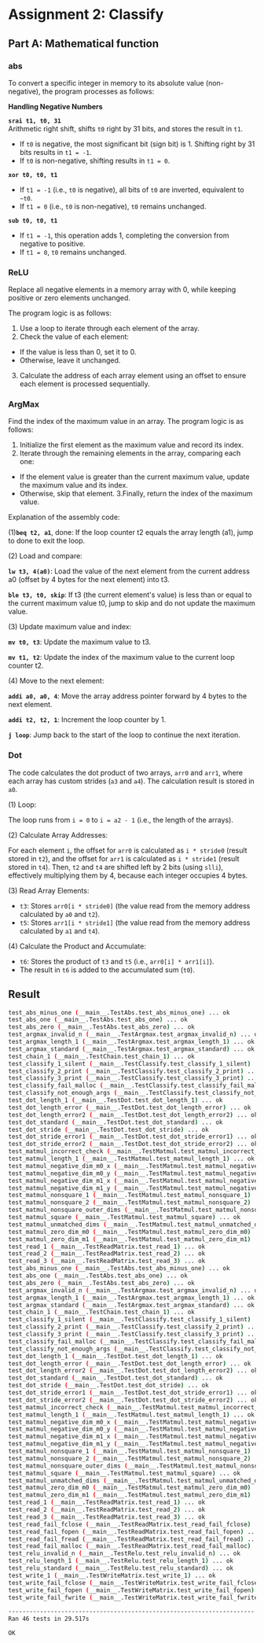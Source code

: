 # Assignment 2: Classify
## Part A: Mathematical function
### abs
To convert a specific integer in memory to its absolute value (non-negative), the program processes as follows:

**Handling Negative Numbers**

**`srai t1, t0, 31`**  
Arithmetic right shift, shifts `t0` right by 31 bits, and stores the result in `t1`.  
- If `t0` is negative, the most significant bit (sign bit) is 1. Shifting right by 31 bits results in `t1 = -1`.  
- If `t0` is non-negative, shifting results in `t1 = 0`.

**`xor t0, t0, t1`**  
- If `t1 = -1` (i.e., `t0` is negative), all bits of `t0` are inverted, equivalent to `~t0`.  
- If `t1 = 0` (i.e., `t0` is non-negative), `t0` remains unchanged.

**`sub t0, t0, t1`**  
- If `t1 = -1`, this operation adds 1, completing the conversion from negative to positive.  
- If `t1 = 0`, `t0` remains unchanged.

### ReLU
Replace all negative elements in a memory array with 0, while keeping positive or zero elements unchanged.  

The program logic is as follows:  
1. Use a loop to iterate through each element of the array.  
2. Check the value of each element:  
 - If the value is less than 0, set it to 0.  
 - Otherwise, leave it unchanged.  
3. Calculate the address of each array element using an offset to ensure each element is processed sequentially.

### ArgMax
Find the index of the maximum value in an array. The program logic is as follows:

1. Initialize the first element as the maximum value and record its index.
2. Iterate through the remaining elements in the array, comparing each one:
  - If the element value is greater than the current maximum value, update the maximum value and its index.
  - Otherwise, skip that element.
3.Finally, return the index of the maximum value.

Explanation of the assembly code:

(1)**`beq t2, a1`**, done: If the loop counter t2 equals the array length (a1), jump to done to exit the loop.

(2) Load and compare:

**`lw t3, 4(a0)`**: Load the value of the next element from the current address a0 (offset by 4 bytes for the next element) into t3.

**`ble t3, t0, skip`**: If t3 (the current element's value) is less than or equal to the current maximum value t0, jump to skip and do not update the maximum value.

(3) Update maximum value and index:

**`mv t0, t3`**: Update the maximum value to t3.

**`mv t1, t2`**: Update the index of the maximum value to the current loop counter t2.

(4) Move to the next element:

**`addi a0, a0, 4`**: Move the array address pointer forward by 4 bytes to the next element.

**`addi t2, t2, 1`**: Increment the loop counter by 1.

**`j loop`**: Jump back to the start of the loop to continue the next iteration.

### Dot
The code calculates the dot product of two arrays, `arr0` and `arr1`, where each array has custom strides (`a3` and `a4`). The calculation result is stored in `a0`.

(1) Loop:

The loop runs from `i = 0` to `i = a2 - 1` (i.e., the length of the arrays).

(2) Calculate Array Addresses:

For each element `i`, the offset for `arr0` is calculated as `i * stride0` (result stored in `t2`), and the offset for `arr1` is calculated as `i * stride1` (result stored in `t4`).
Then, `t2` and `t4` are shifted left by 2 bits (using `slli`), effectively multiplying them by 4, because each integer occupies 4 bytes.

(3) Read Array Elements:

- `t3`: Stores `arr0[i * stride0]` (the value read from the memory address calculated by `a0` and `t2`).
- `t5`: Stores `arr1[i * stride1]` (the value read from the memory address calculated by `a1` and `t4`).

(4) Calculate the Product and Accumulate:

- `t6`: Stores the product of `t3` and `t5` (i.e., `arr0[i] * arr1[i]`).
- The result in `t6` is added to the accumulated sum (`t0`).

## Result
```bash
test_abs_minus_one (__main__.TestAbs.test_abs_minus_one) ... ok
test_abs_one (__main__.TestAbs.test_abs_one) ... ok
test_abs_zero (__main__.TestAbs.test_abs_zero) ... ok
test_argmax_invalid_n (__main__.TestArgmax.test_argmax_invalid_n) ... ok
test_argmax_length_1 (__main__.TestArgmax.test_argmax_length_1) ... ok
test_argmax_standard (__main__.TestArgmax.test_argmax_standard) ... ok
test_chain_1 (__main__.TestChain.test_chain_1) ... ok
test_classify_1_silent (__main__.TestClassify.test_classify_1_silent) ... ok
test_classify_2_print (__main__.TestClassify.test_classify_2_print) ... ok
test_classify_3_print (__main__.TestClassify.test_classify_3_print) ... ok
test_classify_fail_malloc (__main__.TestClassify.test_classify_fail_malloc) ... ok
test_classify_not_enough_args (__main__.TestClassify.test_classify_not_enough_args) ... ok
test_dot_length_1 (__main__.TestDot.test_dot_length_1) ... ok
test_dot_length_error (__main__.TestDot.test_dot_length_error) ... ok
test_dot_length_error2 (__main__.TestDot.test_dot_length_error2) ... ok
test_dot_standard (__main__.TestDot.test_dot_standard) ... ok
test_dot_stride (__main__.TestDot.test_dot_stride) ... ok
test_dot_stride_error1 (__main__.TestDot.test_dot_stride_error1) ... ok
test_dot_stride_error2 (__main__.TestDot.test_dot_stride_error2) ... ok
test_matmul_incorrect_check (__main__.TestMatmul.test_matmul_incorrect_check) ... ok
test_matmul_length_1 (__main__.TestMatmul.test_matmul_length_1) ... ok
test_matmul_negative_dim_m0_x (__main__.TestMatmul.test_matmul_negative_dim_m0_x) ... ok
test_matmul_negative_dim_m0_y (__main__.TestMatmul.test_matmul_negative_dim_m0_y) ... ok
test_matmul_negative_dim_m1_x (__main__.TestMatmul.test_matmul_negative_dim_m1_x) ... ok
test_matmul_negative_dim_m1_y (__main__.TestMatmul.test_matmul_negative_dim_m1_y) ... ok
test_matmul_nonsquare_1 (__main__.TestMatmul.test_matmul_nonsquare_1) ... ok
test_matmul_nonsquare_2 (__main__.TestMatmul.test_matmul_nonsquare_2) ... ok
test_matmul_nonsquare_outer_dims (__main__.TestMatmul.test_matmul_nonsquare_outer_dims) ... ok
test_matmul_square (__main__.TestMatmul.test_matmul_square) ... ok
test_matmul_unmatched_dims (__main__.TestMatmul.test_matmul_unmatched_dims) ... ok
test_matmul_zero_dim_m0 (__main__.TestMatmul.test_matmul_zero_dim_m0) ... ok
test_matmul_zero_dim_m1 (__main__.TestMatmul.test_matmul_zero_dim_m1) ... ok
test_read_1 (__main__.TestReadMatrix.test_read_1) ... ok
test_read_2 (__main__.TestReadMatrix.test_read_2) ... ok
test_read_3 (__main__.TestReadMatrix.test_read_3) ... ok
test_abs_minus_one (__main__.TestAbs.test_abs_minus_one) ... ok
test_abs_one (__main__.TestAbs.test_abs_one) ... ok
test_abs_zero (__main__.TestAbs.test_abs_zero) ... ok
test_argmax_invalid_n (__main__.TestArgmax.test_argmax_invalid_n) ... ok
test_argmax_length_1 (__main__.TestArgmax.test_argmax_length_1) ... ok
test_argmax_standard (__main__.TestArgmax.test_argmax_standard) ... ok
test_chain_1 (__main__.TestChain.test_chain_1) ... ok
test_classify_1_silent (__main__.TestClassify.test_classify_1_silent) ... ok
test_classify_2_print (__main__.TestClassify.test_classify_2_print) ... ok
test_classify_3_print (__main__.TestClassify.test_classify_3_print) ... ok
test_classify_fail_malloc (__main__.TestClassify.test_classify_fail_malloc) ... ok
test_classify_not_enough_args (__main__.TestClassify.test_classify_not_enough_args) ... ok
test_dot_length_1 (__main__.TestDot.test_dot_length_1) ... ok
test_dot_length_error (__main__.TestDot.test_dot_length_error) ... ok
test_dot_length_error2 (__main__.TestDot.test_dot_length_error2) ... ok
test_dot_standard (__main__.TestDot.test_dot_standard) ... ok
test_dot_stride (__main__.TestDot.test_dot_stride) ... ok
test_dot_stride_error1 (__main__.TestDot.test_dot_stride_error1) ... ok
test_dot_stride_error2 (__main__.TestDot.test_dot_stride_error2) ... ok
test_matmul_incorrect_check (__main__.TestMatmul.test_matmul_incorrect_check) ... ok
test_matmul_length_1 (__main__.TestMatmul.test_matmul_length_1) ... ok
test_matmul_negative_dim_m0_x (__main__.TestMatmul.test_matmul_negative_dim_m0_x) ... ok
test_matmul_negative_dim_m0_y (__main__.TestMatmul.test_matmul_negative_dim_m0_y) ... ok
test_matmul_negative_dim_m1_x (__main__.TestMatmul.test_matmul_negative_dim_m1_x) ... ok
test_matmul_negative_dim_m1_y (__main__.TestMatmul.test_matmul_negative_dim_m1_y) ... ok
test_matmul_nonsquare_1 (__main__.TestMatmul.test_matmul_nonsquare_1) ... ok
test_matmul_nonsquare_2 (__main__.TestMatmul.test_matmul_nonsquare_2) ... ok
test_matmul_nonsquare_outer_dims (__main__.TestMatmul.test_matmul_nonsquare_outer_dims) ... ok
test_matmul_square (__main__.TestMatmul.test_matmul_square) ... ok
test_matmul_unmatched_dims (__main__.TestMatmul.test_matmul_unmatched_dims) ... ok
test_matmul_zero_dim_m0 (__main__.TestMatmul.test_matmul_zero_dim_m0) ... ok
test_matmul_zero_dim_m1 (__main__.TestMatmul.test_matmul_zero_dim_m1) ... ok
test_read_1 (__main__.TestReadMatrix.test_read_1) ... ok
test_read_2 (__main__.TestReadMatrix.test_read_2) ... ok
test_read_3 (__main__.TestReadMatrix.test_read_3) ... ok
test_read_fail_fclose (__main__.TestReadMatrix.test_read_fail_fclose) ... ok
test_read_fail_fopen (__main__.TestReadMatrix.test_read_fail_fopen) ... ok
test_read_fail_fread (__main__.TestReadMatrix.test_read_fail_fread) ... ok
test_read_fail_malloc (__main__.TestReadMatrix.test_read_fail_malloc) ... ok
test_relu_invalid_n (__main__.TestRelu.test_relu_invalid_n) ... ok
test_relu_length_1 (__main__.TestRelu.test_relu_length_1) ... ok
test_relu_standard (__main__.TestRelu.test_relu_standard) ... ok
test_write_1 (__main__.TestWriteMatrix.test_write_1) ... ok
test_write_fail_fclose (__main__.TestWriteMatrix.test_write_fail_fclose) ... ok
test_write_fail_fopen (__main__.TestWriteMatrix.test_write_fail_fopen) ... ok
test_write_fail_fwrite (__main__.TestWriteMatrix.test_write_fail_fwrite) ... ok

----------------------------------------------------------------------
Ran 46 tests in 29.517s

OK
```
